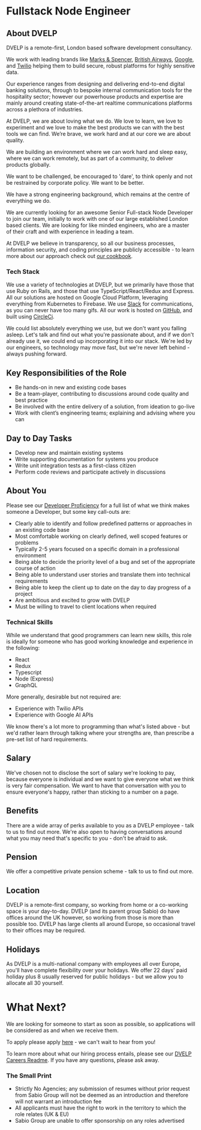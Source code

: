 # Fullstack Node Engineer

## About DVELP

DVELP is a remote-first, London based software development consultancy.

We work with leading brands like [Marks & Spencer](https://cloud.google.com/customers/marks-and-spencer), [British Airways](https://dvelp.co.uk/projects/britishairways), [Google](https://dvelp.co.uk/products/airline), and [Twilio](https://showcase.twilio.com/s/partner-listing/a8E1W00000097TDUAY) helping them to build secure, robust platforms for highly sensitive data.

Our experience ranges from designing and delivering end-to-end digital banking solutions, through to bespoke internal communication tools for the hospitality sector; however our powerhouse products and expertise are mainly around creating state-of-the-art realtime communications platforms across a plethora of industries.

At DVELP, we are about loving what we do. We love to learn, we love to experiment and we love to make the best products we can with the best tools we can find. We’re brave, we work hard and at our core we are about quality.

We are building an environment where we can work hard and sleep easy, where we can work remotely, but as part of a community, to deliver products globally.

We want to be challenged, be encouraged to 'dare', to think openly and not be restrained by corporate policy. We want to be better.

We have a strong engineering background, which remains at the centre of everything we do.

We are currently looking for an awesome Senior Full-stack Node Developer to join our team, initially to work with one of our large established London based clients. We are looking for like minded engineers, who are a master of their craft and with experience in leading a team.

At DVELP we believe in transparency, so all our business processes, information security, and coding principles are publicly accessible - to learn more about our approach check out [our cookbook](../../Readme.md).

### Tech Stack

We use a variety of technologies at DVELP, but we primarily have those that use Ruby on Rails, and those that use TypeScript/React/Redux and Express. All our solutions are hosted on Google Cloud Platform, leveraging everything from Kubernetes to Firebase. We use [Slack](../../handbook/operations/slack.md) for communications, as you can never have too many gifs. All our work is hosted on [GitHub](https://github.com/DVELP), and built using [CircleCi](https://circleci.com/).

We could list absolutely everything we use, but we don't want you falling asleep. Let's talk and find out what you're passionate about, and if we don't already use it, we could end up incorporating it into our stack. We're led by our engineers, so technology may move fast, but we're never left behind - always pushing forward.

## Key Responsibilities of the Role

- Be hands-on in new and existing code bases
- Be a team-player, contributing to discussions around code quality and best practice
- Be involved with the entire delivery of a solution, from ideation to go-live
- Work with client’s engineering teams; explaining and advising where you can

## Day to Day Tasks

- Develop new and maintain existing systems
- Write supporting documentation for systems you produce
- Write unit integration tests as a first-class citizen
- Perform code reviews and participate actively in discussions

## About You

Please see our [Developer Proficiency](../../handbook/professional-development/developer-proficiency.md) for a full list of what we think makes someone a Developer, but some key call-outs are:

- Clearly able to identify and follow predefined patterns or approaches in an existing code base
- Most comfortable working on clearly defined, well scoped features or problems
- Typically 2-5 years focused on a specific domain in a professional environment
- Being able to decide the priority level of a bug and set of the appropriate course of action
- Being able to understand user stories and translate them into technical requirements
- Being able to keep the client up to date on the day to day progress of a project
- Are ambitious and excited to grow with DVELP
- Must be willing to travel to client locations when required

### Technical Skills

While we understand that good programmers can learn new skills, this role is ideally for someone who has good working knowledge and experience in the following:

- React
- Redux
- Typescript
- Node (Express)
- GraphQL

More generally, desirable but not required are:

- Experience with Twilio APIs
- Experience with Google AI APIs

We know there's a lot more to programming than what's listed above - but we'd rather learn through talking where your strengths are, than prescribe a pre-set list of hard requirements.

## Salary

We've chosen not to disclose the sort of salary we're looking to pay, because everyone is individual and we want to give everyone what we think is very fair compensation. We want to have that conversation with you to ensure everyone's happy, rather than sticking to a number on a page.

## Benefits

There are a wide array of perks available to you as a DVELP employee - talk to us to find out more. We're also open to having conversations around what you may need that's specific to you - don't be afraid to ask.

## Pension

We offer a competitive private pension scheme - talk to us to find out more.

## Location

DVELP is a remote-first company, so working from home or a co-working space is your day-to-day. DVELP (and its parent group Sabio) do have offices around the UK however, so working from those is more than possible too. DVELP has large clients all around Europe, so occasional travel to their offices may be required.

## Holidays

As DVELP is a multi-national company with employees all over Europe, you'll have complete flexibility over your holidays. We offer 22 days' paid holiday plus 8 usually reserved for public holidays - but we allow you to allocate all 30 yourself.

# What Next?

We are looking for someone to start as soon as possible, so applications will be considered as and when we receive them.

To apply please apply [here](https://dvelp.co.uk/careers?gh_jid=4811086002) - we can't wait to hear from you!

To learn more about what our hiring process entails, please see our [DVELP Careers Readme](../README.md#hiring-process). If you have any questions, please ask away.

### The Small Print

 - Strictly No Agencies; any submission of resumes without prior request from Sabio Group will not be deemed as an introduction and therefore will not warrant an introduction fee
 - All applicants must have the right to work in the territory to which the role relates (UK & EU)
 - Sabio Group are unable to offer sponsorship on any roles advertised
